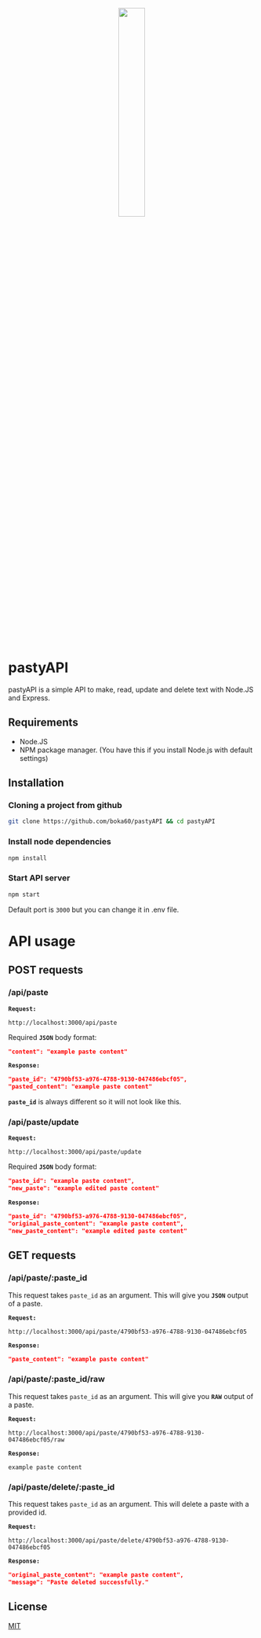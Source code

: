 <p align="center" width="100%">
    <img width="33%" src="https://cdn.discordapp.com/attachments/939918273372385320/1020811319743631390/logo.png"> 
</p>

# pastyAPI

pastyAPI is a simple API to make, read, update and delete text with Node.JS and Express.

## Requirements

- Node.JS
- NPM package manager. (You have this if you install Node.js with default settings)

## Installation
### Cloning a project from github
```bash
git clone https://github.com/boka60/pastyAPI && cd pastyAPI
```

### Install node dependencies
```bash
npm install
```


### Start API server
```bash
npm start
```
Default port is `3000` but you can change it in .env file.

# API usage

## POST requests
### /api/paste

**`Request:`** 
```
http://localhost:3000/api/paste
```

Required **`JSON`** body format:
```json
"content": "example paste content"
```

**`Response:`**
```json
"paste_id": "4790bf53-a976-4788-9130-047486ebcf05",
"pasted_content": "example paste content"
 ```

**`paste_id`** is always different so it will not look like this.

### /api/paste/update

**`Request:`** 
```
http://localhost:3000/api/paste/update
```

Required **`JSON`** body format:
```json
"paste_id": "example paste content",
"new_paste": "example edited paste content"
```

**`Response:`**
```json
"paste_id": "4790bf53-a976-4788-9130-047486ebcf05",
"original_paste_content": "example paste content",
"new_paste_content": "example edited paste content"
 ```

## GET requests
### /api/paste/:paste_id
This request takes `paste_id` as an argument. This will give you **`JSON`** output of a paste.

**`Request:`** 
```
http://localhost:3000/api/paste/4790bf53-a976-4788-9130-047486ebcf05
```
**`Response:`**
```json
"paste_content": "example paste content"
 ```

### /api/paste/:paste_id/raw
This request takes `paste_id` as an argument. This will give you **`RAW`** output of a paste.

**`Request:`** 
```
http://localhost:3000/api/paste/4790bf53-a976-4788-9130-047486ebcf05/raw
```
**`Response:`**
```
example paste content
 ```

### /api/paste/delete/:paste_id
This request takes `paste_id` as an argument. This will delete a paste with a provided id.

**`Request:`** 
```
http://localhost:3000/api/paste/delete/4790bf53-a976-4788-9130-047486ebcf05
```
**`Response:`**
```json
"original_paste_content": "example paste content",
"message": "Paste deleted successfully."
 ```



## License
[MIT](https://github.com/boka60/pastyAPI/blob/main/LICENSE)
